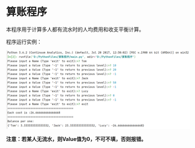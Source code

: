 # 算账程序

本程序用于计算多人都有流水时的人均费用和收支平衡计算。

程序运行实例：

![image-20220519182629446](https://github.com/CinjaLiao/Calculate_Cost/blob/master/image/image-20220519182629446.png)

**注意：若某人无流水，则Value值为0，不可不填，否则报错。**